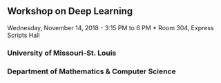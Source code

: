 ## Workshop on Deep Learning  
Wednesday, November 14, 2018 - 3:15 PM to 6 PM *
Room 304, Express Scripts Hall

### University of Missouri-St. Louis
### Department of Mathematics & Computer Science
